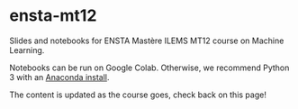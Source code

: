 # ensta-mt12

Slides and notebooks for ENSTA Mastère ILEMS MT12 course on Machine Learning.

Notebooks can be run on Google Colab. Otherwise, we recommend Python 3 with an [Anaconda install](https://www.anaconda.com/products/distribution).

The content is updated as the course goes, check back on this page!